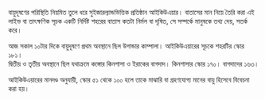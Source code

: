 বায়ুদূষণের পরিস্থিতি নিয়মিত তুলে ধরে সুইজারল্যান্ডভিত্তিক প্রতিষ্ঠান আইকিউএয়ার। বাতাসের মান নিয়ে তৈরি করা এই লাইভ বা তাৎক্ষণিক সূচক একটি নির্দিষ্ট শহরের বাতাস কতটা নির্মল বা দূষিত, সে সম্পর্কে মানুষকে তথ্য দেয়, সতর্ক করে।

আজ সকাল ১০টার দিকে বায়ুদূষণে প্রথম অবস্থানে ছিল উগান্ডার কাম্পালা। আইকিউএয়ারের সূচকে শহরটির স্কোর ১৮১।  
দ্বিতীয় ও তৃতীয় অবস্থানে ছিল যথাক্রমে কঙ্গোর কিনশাসা ও ইরাকের বাগদাদ। কিনশাসার স্কোর ১৭০। বাগদাদের ১৬৩।

আইকিউএয়ারের মানদণ্ড অনুযায়ী, স্কোর ৫১ থেকে ১০০ হলে তাকে মাঝারি বা গ্রহণযোগ্য মানের বায়ু হিসেবে বিবেচনা করা হয়।  
